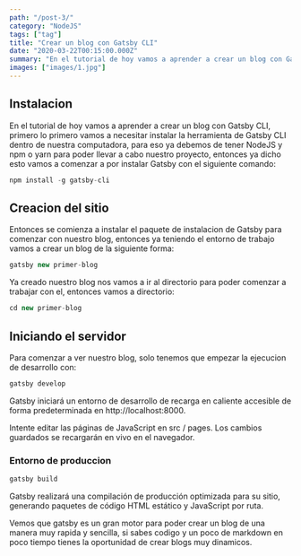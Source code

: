 ```yaml
---
path: "/post-3/"
category: "NodeJS"
tags: ["tag"]
title: "Crear un blog con Gatsby CLI"
date: "2020-03-22T00:15:00.000Z"
summary: "En el tutorial de hoy vamos a aprender a crear un blog con Gatsby CLI..."
images: ["images/1.jpg"]
---
```


## Instalacion

En el tutorial de hoy vamos a aprender a crear un blog con Gatsby CLI, primero lo primero vamos a necesitar instalar la herramienta de Gatsby CLI dentro de nuestra computadora, para eso ya debemos de tener NodeJS y npm o yarn para poder llevar a cabo nuestro proyecto, entonces ya dicho esto vamos a comenzar a por instalar Gatsby con el siguiente comando:

```js
npm install -g gatsby-cli
```
## Creacion del sitio 

Entonces se comienza a instalar el paquete de instalacion de Gatsby para comenzar con nuestro blog, entonces ya teniendo el entorno de trabajo vamos a crear un blog de la siguiente forma:

```js
gatsby new primer-blog
```
Ya creado nuestro blog nos vamos a ir al directorio para poder comenzar a trabajar con el, entonces vamos a directorio:

```js
cd new primer-blog
```
## Iniciando el servidor

Para comenzar a ver nuestro blog, solo tenemos que empezar la ejecucion de desarrollo con:

```js
gatsby develop
```
Gatsby iniciará un entorno de desarrollo de recarga en caliente accesible de forma predeterminada en http://localhost:8000.



Intente editar las páginas de JavaScript en src / pages. Los cambios guardados se recargarán en vivo en el navegador.

### Entorno de produccion

```js
gatsby build
```
Gatsby realizará una compilación de producción optimizada para su sitio, generando paquetes de código HTML estático y JavaScript por ruta.

Vemos que gatsby es un gran motor para poder crear un blog de una manera muy rapida y sencilla, si sabes codigo y un poco de markdown en poco tiempo tienes la oportunidad de crear blogs muy dinamicos.